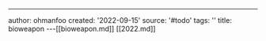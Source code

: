 ---
author: ohmanfoo
created: '2022-09-15'
source: '#todo'
tags: ''
title: bioweapon
---[[bioweapon.md]]
[[2022.md]]
